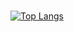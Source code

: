 ### 
[![Top Langs](https://github-readme-stats-bosen.vercel.app/api/top-langs/?username=bosen&custom_title=Footprints&hide=html,css,scss)](https://github.com/bosen)

